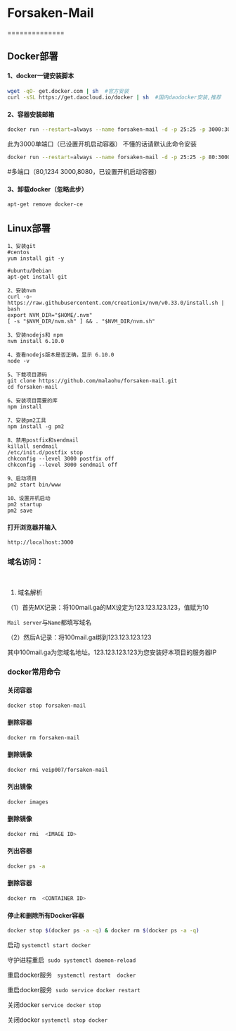 # Forsaken-Mail
==============
## Docker部署
#### 1、docker一键安装脚本
``` bash
wget -qO- get.docker.com | sh  #官方安装
curl -sSL https://get.daocloud.io/docker | sh  #国内daodocker安装,推荐
``` 

#### 2、容器安装邮箱
``` bash
docker run --restart=always --name forsaken-mail -d -p 25:25 -p 3000:3000 veip007/forsaken-mail
``` 
此为3000单端口（已设置开机启动容器）  不懂的话请默认此命令安装

``` bash
docker run --restart=always --name forsaken-mail -d -p 25:25 -p 80:3000 -p 1234:3000 -p 3000:3000 -p 8080:3000 veip007/forsaken-mail
```
#多端口（80,1234 3000,8080，已设置开机启动容器）



#### 3、卸载docker（忽略此步）
``` bash
apt-get remove docker-ce
```
## Linux部署

```
1、安装git
#centos
yum install git -y

#ubuntu/Debian
apt-get install git

2、安装nvm
curl -o- https://raw.githubusercontent.com/creationix/nvm/v0.33.0/install.sh | bash
export NVM_DIR="$HOME/.nvm"
[ -s "$NVM_DIR/nvm.sh" ] && . "$NVM_DIR/nvm.sh"
 
3、安装nodejs和 npm
nvm install 6.10.0
 
4、查看nodejs版本是否正确，显示 6.10.0
node -v
 
5、下载项目源码
git clone https://github.com/malaohu/forsaken-mail.git
cd forsaken-mail
 
6、安装项目需要的库
npm install
 
7、安装pm2工具
npm install -g pm2
 
8、禁用postfix和sendmail
killall sendmail
/etc/init.d/postfix stop
chkconfig --level 3000 postfix off
chkconfig --level 3000 sendmail off
 
9、启动项目
pm2 start bin/www
 
10、设置开机启动
pm2 startup
pm2 save

```



#### 打开浏览器并输入
``` bash
http://localhost:3000
```


### 域名访问：
​
1. 域名解析

（1）首先MX记录：将100mail.ga的MX设定为123.123.123.123，值赋为10 

```Mail server```与```Name```都填写域名

（2）然后A记录：将100mail.ga绑到123.123.123.123


​其中100mail.ga为您域名地址。123.123.123.123为您安装好本项目的服务器IP


### docker常用命令

#### 关闭容器
``` bash
docker stop forsaken-mail
```

#### 删除容器
``` bash
docker rm forsaken-mail
```

#### 删除镜像
``` bash
docker rmi veip007/forsaken-mail
```

#### 列出镜像
``` bash
docker images
```

#### 删除镜像
``` bash
docker rmi  <IMAGE ID>
```

#### 列出容器
``` bash
docker ps -a
```

#### 删除容器
``` bash
docker rm  <CONTAINER ID>
```

#### 停止和删除所有Docker容器
``` bash
docker stop $(docker ps -a -q) & docker rm $(docker ps -a -q)
```

启动 ```systemctl start docker```

守护进程重启  ```sudo systemctl daemon-reload```

重启docker服务   ```systemctl restart  docker```

重启docker服务  ```sudo service docker restart```

关闭docker   ```service docker stop```   

关闭docker  ```systemctl stop docker```

